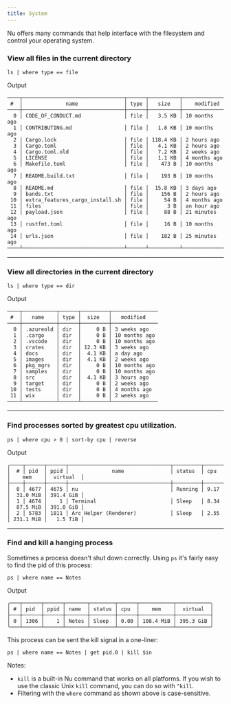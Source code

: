 ```yaml
---
title: System
---
```


Nu offers many commands that help interface with the filesystem and control your operating system.

### View all files in the current directory

```nu
ls | where type == file
```

Output

```
────┬─────────────────────────────────┬──────┬──────────┬────────────────
 #  │              name               │ type │   size   │    modified
────┼─────────────────────────────────┼──────┼──────────┼────────────────
  0 │ CODE_OF_CONDUCT.md              │ file │   3.5 KB │ 10 months ago
  1 │ CONTRIBUTING.md                 │ file │   1.8 KB │ 10 months ago
  2 │ Cargo.lock                      │ file │ 118.4 KB │ 2 hours ago
  3 │ Cargo.toml                      │ file │   4.1 KB │ 2 hours ago
  4 │ Cargo.toml.old                  │ file │   7.2 KB │ 2 weeks ago
  5 │ LICENSE                         │ file │   1.1 KB │ 4 months ago
  6 │ Makefile.toml                   │ file │    473 B │ 10 months ago
  7 │ README.build.txt                │ file │    193 B │ 10 months ago
  8 │ README.md                       │ file │  15.8 KB │ 3 days ago
  9 │ bands.txt                       │ file │    156 B │ 2 hours ago
 10 │ extra_features_cargo_install.sh │ file │     54 B │ 4 months ago
 11 │ files                           │ file │      3 B │ an hour ago
 12 │ payload.json                    │ file │     88 B │ 21 minutes ago
 13 │ rustfmt.toml                    │ file │     16 B │ 10 months ago
 14 │ urls.json                       │ file │    182 B │ 25 minutes ago
────┴─────────────────────────────────┴──────┴──────────┴────────────────
```

---

### View all directories in the current directory

```nu
ls | where type == dir
```

Output

```
────┬───────────┬──────┬─────────┬───────────────
 #  │   name    │ type │  size   │   modified
────┼───────────┼──────┼─────────┼───────────────
  0 │ .azureold │ dir  │     0 B │ 3 weeks ago
  1 │ .cargo    │ dir  │     0 B │ 10 months ago
  2 │ .vscode   │ dir  │     0 B │ 10 months ago
  3 │ crates    │ dir  │ 12.3 KB │ 3 weeks ago
  4 │ docs      │ dir  │  4.1 KB │ a day ago
  5 │ images    │ dir  │  4.1 KB │ 2 weeks ago
  6 │ pkg_mgrs  │ dir  │     0 B │ 10 months ago
  7 │ samples   │ dir  │     0 B │ 10 months ago
  8 │ src       │ dir  │  4.1 KB │ 3 hours ago
  9 │ target    │ dir  │     0 B │ 2 weeks ago
 10 │ tests     │ dir  │     0 B │ 4 months ago
 11 │ wix       │ dir  │     0 B │ 2 weeks ago
────┴───────────┴──────┴─────────┴───────────────
```

---

### Find processes sorted by greatest cpu utilization.

```nu
ps | where cpu > 0 | sort-by cpu | reverse
```

Output

```nu frame="terminal"
╭────┬──────┬──────┬─────────────────────────────────┬─────────┬──────┬───────────┬───────────╮
│  # │ pid  │ ppid │              name               │ status  │ cpu  │    mem    │  virtual  │
├────┼──────┼──────┼─────────────────────────────────┼─────────┼──────┼───────────┼───────────┤
│  0 │ 4677 │ 4675 │ nu                              │ Running │ 9.17 │  31.0 MiB │ 391.4 GiB │
│  1 │ 4674 │    1 │ Terminal                        │ Sleep   │ 8.34 │  87.5 MiB │ 391.0 GiB │
│  2 │ 5783 │ 1811 │ Arc Helper (Renderer)           │ Sleep   │ 2.55 │ 231.1 MiB │   1.5 TiB │

```

---

### Find and kill a hanging process

Sometimes a process doesn't shut down correctly. Using `ps` it's fairly easy to find the pid of this process:

```nu
ps | where name == Notes
```

Output

```nu
╭───┬──────┬──────┬───────┬────────┬──────┬───────────┬───────────╮
│ # │ pid  │ ppid │ name  │ status │ cpu  │    mem    │  virtual  │
├───┼──────┼──────┼───────┼────────┼──────┼───────────┼───────────┤
│ 0 │ 1306 │    1 │ Notes │ Sleep  │ 0.00 │ 108.4 MiB │ 395.3 GiB │
╰───┴──────┴──────┴───────┴────────┴──────┴───────────┴───────────╯
```

This process can be sent the kill signal in a one-liner:

```nu
ps | where name == Notes | get pid.0 | kill $in
```

Notes:

- `kill` is a built-in Nu command that works on all platforms. If you wish to use the classic Unix `kill` command, you can do so with `^kill`.
- Filtering with the `where` command as shown above is case-sensitive.
